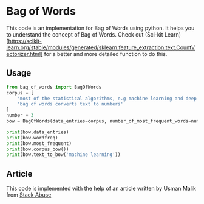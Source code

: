 # Bag of Words

This code is an implementation for Bag of Words using python.
It helps you to understand the concept of Bag of Words. Check out (Sci-kit Learn)[https://scikit-learn.org/stable/modules/generated/sklearn.feature_extraction.text.CountVectorizer.html] for a better and more detailed function to do this.

## Usage

```python
from bag_of_words import BagOfWords
corpus = [
	'most of the statistical algorithms, e.g machine learning and deep learning techniques, work with numeric data',
	'bag of words converts text to numbers'
]
number = 3
bow = BagOfWords(data_entries=corpus, number_of_most_frequent_words=number)

print(bow.data_entries)
print(bow.wordfreq)
print(bow.most_frequent)
print(bow.corpus_bow())
print(bow.text_to_bow('machine learning'))
```

## Article
This code is implemented with the help of an article written by Usman Malik from [Stack Abuse](https://stackabuse.com/python-for-nlp-creating-bag-of-words-model-from-scratch/)